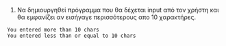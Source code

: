 1. Να δημιουργηθεί πρόγραμμα που θα δέχεται input από τον χρήστη και θα
εμφανίζει αν εισήγαγε περισσότερους απο 10 χαρακτήρες.
```
You entered more than 10 chars
You entered less than or equal to 10 chars
```
